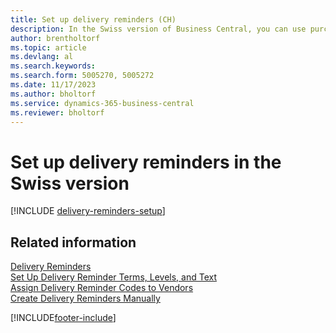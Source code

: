 ```yaml
---
title: Set up delivery reminders (CH)
description: In the Swiss version of Business Central, you can use purchase delivery reminders to remind vendors about overdue deliveries.
author: brentholtorf
ms.topic: article
ms.devlang: al
ms.search.keywords:
ms.search.form: 5005270, 5005272
ms.date: 11/17/2023
ms.author: bholtorf
ms.service: dynamics-365-business-central
ms.reviewer: bholtorf
---
```

# Set up delivery reminders in the Swiss version

[!INCLUDE [delivery-reminders-setup](../includes/ATCHDE/delivery-reminders-setup.md)]

## Related information

[Delivery Reminders](delivery-reminders.md)  
[Set Up Delivery Reminder Terms, Levels, and Text](how-to-set-up-delivery-reminder-terms-levels-and-text.md)  
[Assign Delivery Reminder Codes to Vendors](how-to-assign-delivery-reminder-codes-to-vendors.md)  
[Create Delivery Reminders Manually](how-to-create-delivery-reminders-manually.md)


[!INCLUDE[footer-include](../../includes/footer-banner.md)]
